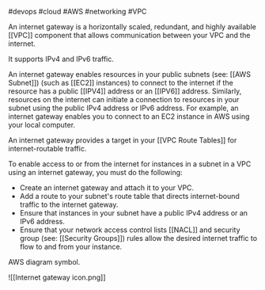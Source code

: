 #devops 
#cloud 
#AWS 
#networking 
#VPC

An internet gateway is a horizontally scaled, redundant, and highly available [[VPC]] component that allows communication between your VPC and the internet.

It supports IPv4 and IPv6 traffic.

An internet gateway enables resources in your public subnets (see: [[AWS Subnet]]) (such as [[EC2]] instances) to connect to the internet if the resource has a public [[IPV4]] address or an [[IPV6]] address. Similarly, resources on the internet can initiate a connection to resources in your subnet using the public IPv4 address or IPv6 address. For example, an internet gateway enables you to connect to an EC2 instance in AWS using your local computer.

An internet gateway provides a target in your [[VPC Route Tables]] for internet-routable traffic.

To enable access to or from the internet for instances in a subnet in a VPC using an internet gateway, you must do the following:

-  Create an internet gateway and attach it to your VPC.
-  Add a route to your subnet's route table that directs internet-bound traffic to the internet gateway.
- Ensure that instances in your subnet have a public IPv4 address or an IPv6 address.
- Ensure that your network access control lists [[NACL]] and security group (see: [[Security Groups]]) rules allow the desired internet traffic to flow to and from your instance.

AWS diagram symbol. 

![[Internet gateway icon.png]]


